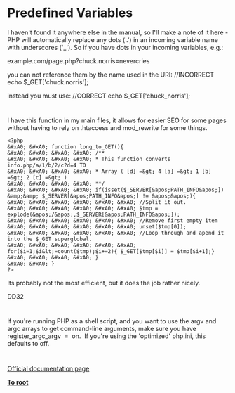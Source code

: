 # Predefined Variables





I haven&apos;t found it anywhere else in the manual, so I&apos;ll make a note of it here - PHP will automatically replace any dots (&apos;.&apos;) in an incoming variable name with underscores (&apos;_&apos;). So if you have dots in your incoming variables, e.g.:

example.com/page.php?chuck.norris=nevercries

you can not reference them by the name used in the URI:
//INCORRECT
echo $_GET[&apos;chuck.norris&apos;];

instead you must use:
//CORRECT
echo $_GET[&apos;chuck_norris&apos;];

  

#



I have this function in my main files, it allows for easier SEO for some pages without having to rely on .htaccess and mod_rewrite for some things.


```
<?php
&#xA0; &#xA0; function long_to_GET(){
&#xA0; &#xA0; &#xA0; &#xA0; /**
&#xA0; &#xA0; &#xA0; &#xA0; * This function converts info.php/a/1/b/2/c?d=4 TO
&#xA0; &#xA0; &#xA0; &#xA0; * Array ( [d] =&gt; 4 [a] =&gt; 1 [b] =&gt; 2 [c] =&gt; ) 
&#xA0; &#xA0; &#xA0; &#xA0; **/
&#xA0; &#xA0; &#xA0; &#xA0; if(isset($_SERVER[&apos;PATH_INFO&apos;]) &amp;&amp; $_SERVER[&apos;PATH_INFO&apos;] != &apos;&apos;){
&#xA0; &#xA0; &#xA0; &#xA0; &#xA0; &#xA0; //Split it out.
&#xA0; &#xA0; &#xA0; &#xA0; &#xA0; &#xA0; $tmp = explode(&apos;/&apos;,$_SERVER[&apos;PATH_INFO&apos;]);
&#xA0; &#xA0; &#xA0; &#xA0; &#xA0; &#xA0; //Remove first empty item
&#xA0; &#xA0; &#xA0; &#xA0; &#xA0; &#xA0; unset($tmp[0]);
&#xA0; &#xA0; &#xA0; &#xA0; &#xA0; &#xA0; //Loop through and apend it into the $_GET superglobal.
&#xA0; &#xA0; &#xA0; &#xA0; &#xA0; &#xA0; for($i=1;$i&lt;=count($tmp);$i+=2){ $_GET[$tmp[$i]] = $tmp[$i+1];}
&#xA0; &#xA0; &#xA0; &#xA0; }
&#xA0; &#xA0; }
?>
```


Its probably not the most efficient, but it does the job rather nicely.

DD32

  

#



If you&apos;re running PHP as a shell script, and you want to use the argv and argc arrays to get command-line arguments, make sure you have register_argc_argv&#xA0; =&#xA0; on.&#xA0; If you&apos;re using the &apos;optimized&apos; php.ini, this defaults to off.

  

#

[Official documentation page](https://www.php.net/manual/en/language.variables.predefined.php)

**[To root](/README.md)**